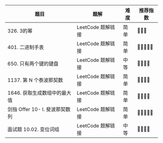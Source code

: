 | 题目 | 题解 | 难度 | 推荐指数 |
| --- | --- | --- | --- |
| 326. 3的幂 | LeetCode 题解链接 | 简单 | 🤩🤩🤩 |
| 401. 二进制手表 | LeetCode 题解链接 | 简单 | 🤩🤩🤩🤩🤩 |
| 650. 只有两个键的键盘 | LeetCode 题解链接 | 中等 | 🤩🤩🤩🤩 |
| 1137. 第 N 个泰波那契数 | LeetCode 题解链接 | 简单 | 🤩🤩🤩🤩 |
| 1646. 获取生成数组中的最大值 | LeetCode 题解链接 | 简单 | 🤩🤩🤩🤩 |
| 剑指 Offer 10- I. 斐波那契数列 | LeetCode 题解链接 | 简单 | 🤩🤩🤩🤩🤩 |
| 面试题 10.02. 变位词组 | LeetCode 题解链接 | 中等 | 🤩🤩🤩🤩 |
